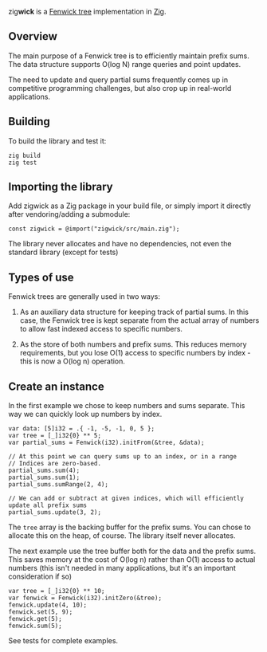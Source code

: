 zig**wick** is a [Fenwick tree](https://en.wikipedia.org/wiki/Fenwick_tree) implementation in [Zig](https://ziglang.org).

## Overview
The main purpose of a Fenwick tree is to efficiently maintain prefix sums. The data structure supports O(log N) range queries and point updates.  

The need to update and query partial sums frequently comes up in competitive programming challenges, but also crop up in real-world applications. 

## Building

To build the library and test it:

```
zig build
zig test
```

## Importing the library
Add zigwick as a Zig package in your build file, or simply import it directly after vendoring/adding a submodule:

```zig
const zigwick = @import("zigwick/src/main.zig");
```

The library never allocates and have no dependencies, not even the standard library (except for tests)

## Types of use

Fenwick trees are generally used in two ways:

1) As an auxiliary data structure for keeping track of partial sums. In this case, the Fenwick tree is kept separate from the actual array of numbers to allow fast indexed access to specific numbers.

2) As the store of both numbers and prefix sums. This reduces memory requirements, but you lose O(1) access to specific numbers by index - this is now a O(log n) operation.

## Create an instance

In the first example we chose to keep numbers and sums separate. This way we can quickly look up numbers by index.

```zig
var data: [5]i32 = .{ -1, -5, -1, 0, 5 };
var tree = [_]i32{0} ** 5;
var partial_sums = Fenwick(i32).initFrom(&tree, &data);

// At this point we can query sums up to an index, or in a range
// Indices are zero-based.
partial_sums.sum(4);
partial_sums.sum(1);
partial_sums.sumRange(2, 4);

// We can add or subtract at given indices, which will efficiently update all prefix sums
partial_sums.update(3, 2);
```

The `tree` array is the backing buffer for the prefix sums. You can chose to allocate this on the heap, of course. The library itself never allocates.

The next example use the tree buffer both for the data and the prefix sums. This saves memory at the cost of O(log n) rather than O(1) access to actual numbers (this isn't needed in many applications, but it's an important consideration if so)

```zig
var tree = [_]i32{0} ** 10;
var fenwick = Fenwick(i32).initZero(&tree);
fenwick.update(4, 10);
fenwick.set(5, 9);
fenwick.get(5);
fenwick.sum(5);
```

See tests for complete examples.
